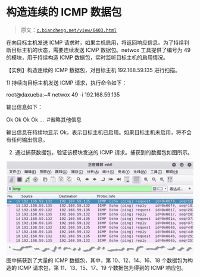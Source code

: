 # 构造连续的 ICMP 数据包

> 原文：[`c.biancheng.net/view/6403.html`](http://c.biancheng.net/view/6403.html)

在向目标主机发送 ICMP 请求时，如果主机启用，将返回响应信息。为了持续判断目标主机的状态，需要连续发送 ICMP 数据包。netwox 工具提供了编号为 49 的模块，用于持续构造 ICMP 数据包，实时监听目标主机的启用情况。

【实例】构造连续的 ICMP 数据包，对目标主机 192.168.59.135 进行扫描。

1) 持续向目标主机发送 ICMP 请求，执行命令如下：

root@daxueba:~# netwox 49 -i 192.168.59.135

输出信息如下：

Ok
Ok
Ok
Ok
…  #省略其他信息

输出信息在持续地显示 Ok，表示目标主机已启用。如果目标主机未启用，将不会有任何输出信息。

2) 通过捕获数据包，验证该模块发送的 ICMP 请求。捕获到的数据包如图所示。

![](img/c9491eaf55d70a78edaf5665e39208fc.png)图中捕获到了大量的 ICMP 数据包，其中，第 10、12、14、16、18 个数据包为构造的 ICMP 请求包，第 11、13、15、17、19 个数据包为得到的 ICMP 响应包。